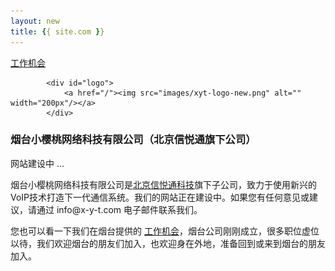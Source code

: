 ```yaml
---
layout: new
title: {{ site.com }}
---
```


<div id="header">
			<div id="lang">
				<a href="/jobs.html">工作机会</a>
				<!-- <a href="/index_en.html">English Version</a> -->
			</div>
	
			<div id="logo">
				<a href="/"><img src="images/xyt-logo-new.png" alt="" width="200px"/></a>
			</div>
<!-- 			<ul>
				<li><a href="ippbx.html"><span>企业通讯解决方案</span></a></li>
				<li><a href="callcenter.html"><span>呼叫中心解决方案</span></a></li>
				<li><a href="commanding_dispatching.html"><span>指挥调度解决方案</span></a></li>
				<li><a href="sip_video.html"><span>视频解决方案</span></a></li>
				<li><a href="freeswitch_solutions.html"><span>FreeSWITCH</span></a></li>
			</ul> -->
</div>
<div id="body">
	<div class="header">
		<div>
			<div>
				<h3>
					烟台小樱桃网络科技有限公司（北京信悦通旗下公司）
				</h3>	
				<p>
										网站建设中 ...
				</p>
				<p>
					烟台小樱桃网络科技有限公司是<a href="http://x-y-t.com">北京信悦通科技</a>旗下子公司，致力于使用新兴的VoIP技术打造下一代通信系统。我们的网站正在建设中。如果您有任何意见或建议，请通过 info@x-y-t.com 电子邮件联系我们。
				</p>
				<p>
					您也可以看一下我们在烟台提供的
					<a href="/jobs.html">工作机会</a>，烟台公司刚刚成立，很多职位虚位以待，我们欢迎烟台的朋友们加入，也欢迎身在外地，准备回到或来到烟台的朋友加入。
				</p>
			</div>
		</div>
	</div>
	<div class="body">
		<div class="article" style="text-align:center">
		</div>
	</div>
</div>
